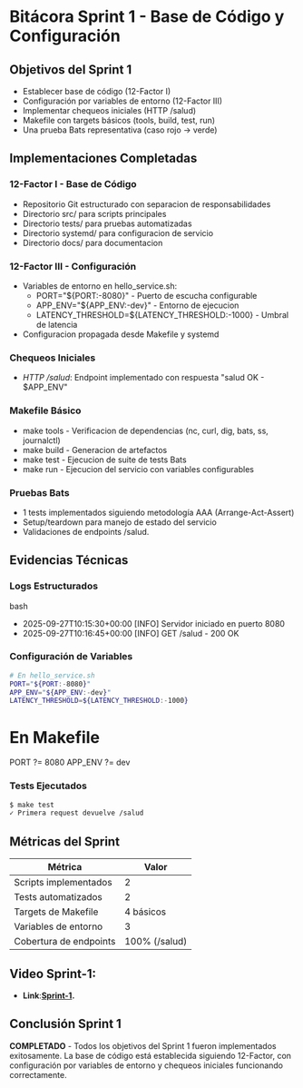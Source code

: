 # Bitácora Sprint 1 - Base de Código y Configuración

## Objetivos del Sprint 1
- Establecer base de código (12-Factor I) 
- Configuración por variables de entorno (12-Factor III)
- Implementar chequeos iniciales (HTTP /salud)
- Makefile con targets básicos (tools, build, test, run)
- Una prueba Bats representativa (caso rojo -> verde)

## Implementaciones Completadas

### 12-Factor I - Base de Código
- Repositorio Git estructurado con separacion de responsabilidades
- Directorio src/ para scripts principales
- Directorio tests/ para pruebas automatizadas
- Directorio systemd/ para configuracion de servicio
- Directorio docs/ para documentacion

### 12-Factor III - Configuración
- Variables de entorno en hello_service.sh:
  - PORT="${PORT:-8080}" - Puerto de escucha configurable
  - APP_ENV="${APP_ENV:-dev}" - Entorno de ejecucion
  - LATENCY_THRESHOLD=${LATENCY_THRESHOLD:-1000} - Umbral de latencia
- Configuracion propagada desde Makefile y systemd

### Chequeos Iniciales
- *HTTP /salud*: Endpoint implementado con respuesta "salud OK - $APP_ENV"

### Makefile Básico
- make tools - Verificacion de dependencias (nc, curl, dig, bats, ss, journalctl)
- make build - Generacion de artefactos
- make test - Ejecucion de suite de tests Bats
- make run - Ejecucion del servicio con variables configurables

### Pruebas Bats
- 1 tests implementados siguiendo metodología AAA (Arrange-Act-Assert)
- Setup/teardown para manejo de estado del servicio
- Validaciones de endpoints /salud.


## Evidencias Técnicas

### Logs Estructurados
bash

- 2025-09-27T10:15:30+00:00 [INFO] Servidor iniciado en puerto 8080
- 2025-09-27T10:16:45+00:00 [INFO] GET /salud - 200 OK


### Configuración de Variables
```bash
# En hello_service.sh
PORT="${PORT:-8080}"
APP_ENV="${APP_ENV:-dev}" 
LATENCY_THRESHOLD=${LATENCY_THRESHOLD:-1000}
```
# En Makefile
PORT ?= 8080
APP_ENV ?= dev


### Tests Ejecutados
```bash
$ make test
✓ Primera request devuelve /salud
```


## Métricas del Sprint

| Métrica | Valor |
|---------|-------|
| Scripts implementados | 2 |
| Tests automatizados | 2 |
| Targets de Makefile | 4 básicos |
| Variables de entorno | 3 |
| Cobertura de endpoints | 100% (/salud) |

## Video Sprint-1:
* **Link**:**[Sprint-1](https://www.youtube.com/watch?v=Cn3vUcLq9WI).**

## Conclusión Sprint 1
**COMPLETADO** - Todos los objetivos del Sprint 1 fueron implementados exitosamente.
La base de código está establecida siguiendo 12-Factor, con configuración por variables de entorno y chequeos iniciales funcionando correctamente.